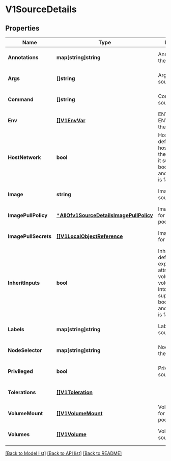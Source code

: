# V1SourceDetails

## Properties
Name | Type | Description | Notes
------------ | ------------- | ------------- | -------------
**Annotations** | **map[string]string** | Annotations for the source pod | [optional] [default to null]
**Args** | **[]string** | Args for the source pod | [optional] [default to null]
**Command** | **[]string** | Command for the source pod | [optional] [default to null]
**Env** | [**[]V1EnvVar**](v1.EnvVar.md) | ENVList contains ENV passed to the source pod | [optional] [default to null]
**HostNetwork** | **bool** | HostNetwork define the hostNetwork of the external pod it supports boolean values and default value is false | [optional] [default to null]
**Image** | **string** | Image for the source pod | [optional] [default to null]
**ImagePullPolicy** | [***AllOfv1SourceDetailsImagePullPolicy**](AllOfv1SourceDetailsImagePullPolicy.md) | ImagePullPolicy for the source pod | [optional] [default to null]
**ImagePullSecrets** | [**[]V1LocalObjectReference**](v1.LocalObjectReference.md) | ImagePullSecrets for source pod | [optional] [default to null]
**InheritInputs** | **bool** | InheritInputs defined to inherit experiment pod attributes(ENV, volumes, and volumeMounts) into probe pod it supports boolean values and default value is false | [optional] [default to null]
**Labels** | **map[string]string** | Labels for the source pod | [optional] [default to null]
**NodeSelector** | **map[string]string** | NodeSelector for the source pod | [optional] [default to null]
**Privileged** | **bool** | Privileged for the source pod | [optional] [default to null]
**Tolerations** | [**[]V1Toleration**](v1.Toleration.md) |  | [optional] [default to null]
**VolumeMount** | [**[]V1VolumeMount**](v1.VolumeMount.md) | VolumesMount for the source pod | [optional] [default to null]
**Volumes** | [**[]V1Volume**](v1.Volume.md) | Volumes for the source pod | [optional] [default to null]

[[Back to Model list]](../README.md#documentation-for-models) [[Back to API list]](../README.md#documentation-for-api-endpoints) [[Back to README]](../README.md)

